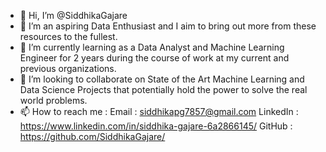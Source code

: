 - 👋 Hi, I’m @SiddhikaGajare
- 👀 I’m an aspiring Data Enthusiast and I aim to bring out more from these resources to the fullest.
- 🌱 I’m currently learning as a Data Analyst and Machine Learning Engineer for 2 years during the course of work at my current and previous organizations.
- 💞️ I’m looking to collaborate on State of the Art Machine Learning and Data Science Projects that potentially hold the power to solve the real world problems. 
- 📫 How to reach me :
Email : siddhikapg7857@gmail.com
LinkedIn : https://www.linkedin.com/in/siddhika-gajare-6a2866145/
GitHub : https://github.com/SiddhikaGajare/

<!---
SiddhikaGajare/SiddhikaGajare is a ✨ special ✨ repository because its `README.md` (this file) appears on your GitHub profile.
You can click the Preview link to take a look at your changes.
--->
